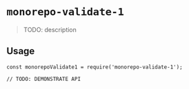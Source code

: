 # `monorepo-validate-1`

> TODO: description

## Usage

```
const monorepoValidate1 = require('monorepo-validate-1');

// TODO: DEMONSTRATE API
```
